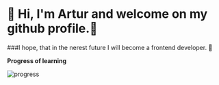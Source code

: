 # 👋 Hi, I'm Artur and welcome on my github profile.👋

###I hope, that in the nerest future I will become a frontend developer. 👀 


**Progress of learning**

![progress](https://i.ibb.co/25CkKJG/Screenshot-2021-04-20-at-17-20-42.png)




<!--
Hi, I'm Artur and welcome on my github profile. 👋

I hope, that in the nerest future I will become a frontend developer. 👀 


base -> npx create-junior-front-end-dev<br/><br/>

-> [ ##############################.................... ] | 60% -> create-junior-front-end-dev.<br/><br/>

fetch data | html [#########] -> 100% | done <br/>
fetch data | css  [######...] -> 80%  | in queue  <br/>
fetch data | javascript  [#####....] -> 70% | in queue <br/>
fetch data | react [###......] -> 30% | resolving <br/>
->
